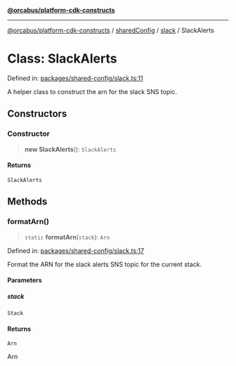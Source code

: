 [**@orcabus/platform-cdk-constructs**](../../../../../../README.md)

***

[@orcabus/platform-cdk-constructs](../../../../../../README.md) / [sharedConfig](../../../README.md) / [slack](../README.md) / SlackAlerts

# Class: SlackAlerts

Defined in: [packages/shared-config/slack.ts:11](https://github.com/OrcaBus/platform-cdk-constructs/blob/main/packages/shared-config/slack.ts#L11)

A helper class to construct the arn for the slack SNS topic.

## Constructors

### Constructor

> **new SlackAlerts**(): `SlackAlerts`

#### Returns

`SlackAlerts`

## Methods

### formatArn()

> `static` **formatArn**(`stack`): `Arn`

Defined in: [packages/shared-config/slack.ts:17](https://github.com/OrcaBus/platform-cdk-constructs/blob/main/packages/shared-config/slack.ts#L17)

Format the ARN for the slack alerts SNS topic for the current stack.

#### Parameters

##### stack

`Stack`

#### Returns

`Arn`

Arn
